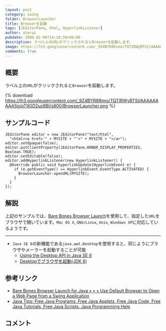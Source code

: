 ```yaml
---
layout: post
category: swing
folder: BrowserLauncher
title: Browserを起動
tags: [JEditorPane, Html, HyperlinkListener]
author: aterai
pubdate: 2006-02-06T14:18:59+09:00
description: ラベル上のURLがクリックされるとBrowserを起動します。
image: https://lh3.googleusercontent.com/_9Z4BYR88imo/TQTIRWyBTSI/AAAAAAAAASg/pT9GD2uz8BI/s800/BrowserLauncher.png
comments: true
---
```

## 概要
ラベル上の`URL`がクリックされると`Browser`を起動します。

{% download https://lh3.googleusercontent.com/_9Z4BYR88imo/TQTIRWyBTSI/AAAAAAAAASg/pT9GD2uz8BI/s800/BrowserLauncher.png %}

## サンプルコード
<pre class="prettyprint"><code>JEditorPane editor = new JEditorPane("text/html",
  "&lt;html&gt;&lt;a href='" + MYSITE + "'&gt;" + MYSITE + "&lt;/a&gt;");
editor.setOpaque(false);
editor.putClientProperty(JEditorPane.HONOR_DISPLAY_PROPERTIES, Boolean.TRUE);
editor.setEditable(false);
editor.addHyperlinkListener(new HyperlinkListener() {
  @Override public void hyperlinkUpdate(HyperlinkEvent e) {
    if (e.getEventType() == HyperlinkEvent.EventType.ACTIVATED) {
      BrowserLauncher.openURL(MYSITE);
    }
  }
});
</code></pre>

## 解説
上記のサンプルでは、[Bare Bones Browser Launch](http://www.centerkey.com/java/browser/)を使用して、指定した`URL`をブラウザで開いています。`Mac OS X`, `GNU/Linux`, `Unix`, `Windows XP`に対応しているようです。

- - - -
- `Java SE 6`の新機能である`java.awt.Desktop`を使用すると、同じようにブラウザやメーラーを起動することが可能
    - [Using the Desktop API in Java SE 6](http://www.oracle.com/technetwork/articles/javase/index-135182.html)
    - [Desktopでブラウザを起動(JDK 6)](http://ateraimemo.com/Swing/Desktop.html)

<!-- dummy comment line for breaking list -->

## 参考リンク
- [Bare Bones Browser Launch for Java • • • Use Default Browser to Open a Web Page from a Swing Application](http://www.centerkey.com/)
- [Java Tips: Free Java Programs, Free Java Applets, Free Java Code, Free Java Tutorials, Free Java Scripts, Java Programming Help](http://www.java-tips.org/content/view/40/2/)

<!-- dummy comment line for breaking list -->

## コメント
